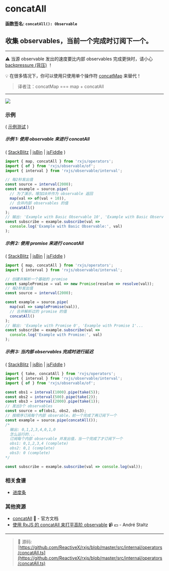 # concatAll

#### 函数签名: `concatAll(): Observable`

## 收集 observables，当前一个完成时订阅下一个。

---

:warning:  当源 observable 发出的速度要比内部 observables 完成更快时，请小心 [backpressure (背压)](https://github.com/Reactive-Extensions/RxJS/blob/master/doc/gettingstarted/backpressure.md) ！

:bulb:  在很多情况下，你可以使用只使用单个操作符 [concatMap](../transformation/concatmap.md) 来替代！
> 译者注：concatMap === map + concatAll

---

<div class="ua-ad"><a href="https://ultimateangular.com/?ref=76683_kee7y7vk"><img src="https://ultimateangular.com/assets/img/banners/ua-leader.svg"></a></div>

### 示例

( [示例测试](https://github.com/btroncone/learn-rxjs/blob/master/operators/specs/combination/concatall-spec.ts) )

##### 示例 1: 使用 observable 来进行 concatAll

( [StackBlitz](https://stackblitz.com/edit/typescript-yxntdx?file=index.ts&devtoolsheight=50) |
[jsBin](http://jsbin.com/nakinenuva/1/edit?js,console) |
[jsFiddle](https://jsfiddle.net/btroncone/8dfuf2y6/) )

```js
import { map, concatAll } from 'rxjs/operators';
import { of } from 'rxjs/observable/of';
import { interval } from 'rxjs/observable/interval';

// 每2秒发出值
const source = interval(2000);
const example = source.pipe(
  // 为了演示，增加10并作为 observable 返回
  map(val => of(val + 10)),
  // 合并内部 observables 的值
  concatAll()
);
// 输出: 'Example with Basic Observable 10', 'Example with Basic Observable 11'...
const subscribe = example.subscribe(val =>
  console.log('Example with Basic Observable:', val)
);
```

##### 示例 2: 使用 promise 来进行 concatAll

( [StackBlitz](https://stackblitz.com/edit/typescript-4o4fu7?file=index.ts&devtoolsheight=50) |
[jsBin](http://jsbin.com/bekegeyopu/1/edit?js,console) |
[jsFiddle](https://jsfiddle.net/btroncone/w7kp7qLs/) )

```js
import { map, concatAll } from 'rxjs/operators';
import { interval } from 'rxjs/observable/interval';

// 创建并解析一个基础的 promise
const samplePromise = val => new Promise(resolve => resolve(val));
// 每2秒发出值
const source = interval(2000);

const example = source.pipe(
  map(val => samplePromise(val)),
  // 合并解析过的 promise 的值
  concatAll()
);
// 输出: 'Example with Promise 0', 'Example with Promise 1'...
const subscribe = example.subscribe(val =>
  console.log('Example with Promise:', val)
);
```

##### 示例 3: 当内部 observables 完成时进行延迟

( [StackBlitz](https://stackblitz.com/edit/typescript-ad2emh?file=index.ts&devtoolsheight=50) |
[jsBin](http://jsbin.com/pojolatile/1/edit?js,console) |
[jsFiddle](https://jsfiddle.net/btroncone/8230ucbg/) )

```js
import { take, concatAll } from 'rxjs/operators';
import { interval } from 'rxjs/observable/interval';
import { of } from 'rxjs/observable/of';

const obs1 = interval(1000).pipe(take(5));
const obs2 = interval(500).pipe(take(2));
const obs3 = interval(2000).pipe(take(1));
// 发出3个 observables
const source = of(obs1, obs2, obs3);
// 按顺序订阅每个内部 obserable，前一个完成了再订阅下一个
const example = source.pipe(concatAll());
/*
  输出: 0,1,2,3,4,0,1,0
  怎么运行的...
  订阅每个内部 observable 并发出值，当一个完成了才订阅下一个
  obs1: 0,1,2,3,4 (complete)
  obs2: 0,1 (complete)
  obs3: 0 (complete)
*/

const subscribe = example.subscribe(val => console.log(val));
```

### 相关食谱

* [进度条](../../recipes/progressbar.md)

### 其他资源

* [concatAll](http://cn.rx.js.org/class/es6/Observable.js~Observable.html#instance-method-concatAll) :newspaper: - 官方文档
* [使用 RxJS 的 concatAll 来打平高阶 observable](https://egghead.io/lessons/rxjs-flatten-a-higher-order-observable-with-concatall-in-rxjs?course=use-higher-order-observables-in-rxjs-effectively) :video_camera: :dollar: - André Staltz

---
> :file_folder: 源码:  [https://github.com/ReactiveX/rxjs/blob/master/src/internal/operators/concatAll.ts](https://github.com/ReactiveX/rxjs/blob/master/src/internal/operators/concatAll.ts)
